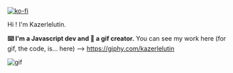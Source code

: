 [![ko-fi](https://ko-fi.com/img/githubbutton_sm.svg)](https://ko-fi.com/V7V46KBQ9)

Hi ! 
I'm Kazerlelutin. 

**⌨️ I'm a Javascript dev and 🎨 a gif creator.**
You can see my work here (for gif, the code, is... here) --> https://giphy.com/kazerlelutin

![gif](https://c.tenor.com/eZF5jNqx1-QAAAAj/pixel-pixel-art.gif)
